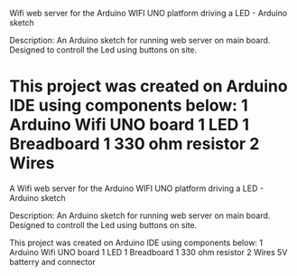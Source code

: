 Wifi web server for the Arduino WIFI UNO platform driving a LED - Arduino sketch

Description: An Arduino sketch for running web server on main board. Designed to controll the Led using 
buttons on site.

This project was created on Arduino IDE using components below:
1 Arduino Wifi UNO board
1 LED
1 Breadboard
1 330 ohm resistor
2 Wires
=======
A Wifi web server for the Arduino WIFI UNO platform driving a LED - Arduino sketch

Description: An Arduino sketch for running web server on main board. Designed to controll the Led using 
buttons on site.

This project was created on Arduino IDE using components below:
1 Arduino Wifi UNO board
1 LED
1 Breadboard
1 330 ohm resistor
2 Wires
5V batterry and connector
